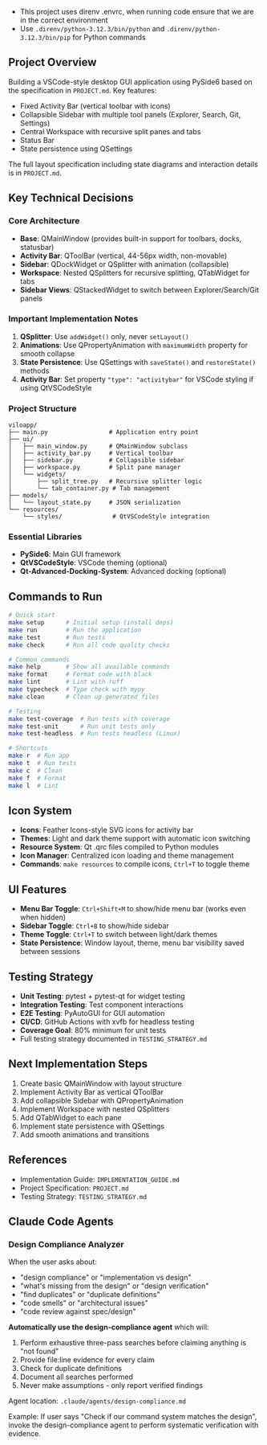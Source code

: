 - This project uses direnv .envrc, when running code ensure that we are in the correct environment
- Use `.direnv/python-3.12.3/bin/python` and `.direnv/python-3.12.3/bin/pip` for Python commands

## Project Overview
Building a VSCode-style desktop GUI application using PySide6 based on the specification in `PROJECT.md`. Key features:
- Fixed Activity Bar (vertical toolbar with icons)
- Collapsible Sidebar with multiple tool panels (Explorer, Search, Git, Settings)
- Central Workspace with recursive split panes and tabs
- Status Bar
- State persistence using QSettings

The full layout specification including state diagrams and interaction details is in `PROJECT.md`.

## Key Technical Decisions

### Core Architecture
- **Base**: QMainWindow (provides built-in support for toolbars, docks, statusbar)
- **Activity Bar**: QToolBar (vertical, 44-56px width, non-movable)
- **Sidebar**: QDockWidget or QSplitter with animation (collapsible)
- **Workspace**: Nested QSplitters for recursive splitting, QTabWidget for tabs
- **Sidebar Views**: QStackedWidget to switch between Explorer/Search/Git panels

### Important Implementation Notes
1. **QSplitter**: Use `addWidget()` only, never `setLayout()`
2. **Animations**: Use QPropertyAnimation with `maximumWidth` property for smooth collapse
3. **State Persistence**: Use QSettings with `saveState()` and `restoreState()` methods
4. **Activity Bar**: Set property `"type": "activitybar"` for VSCode styling if using QtVSCodeStyle

### Project Structure
```
viloapp/
├── main.py                 # Application entry point
├── ui/
│   ├── main_window.py      # QMainWindow subclass
│   ├── activity_bar.py     # Vertical toolbar
│   ├── sidebar.py          # Collapsible sidebar
│   ├── workspace.py        # Split pane manager
│   └── widgets/
│       ├── split_tree.py   # Recursive splitter logic
│       └── tab_container.py # Tab management
├── models/
│   └── layout_state.py     # JSON serialization
└── resources/
    └── styles/              # QtVSCodeStyle integration
```

### Essential Libraries
- **PySide6**: Main GUI framework
- **QtVSCodeStyle**: VSCode theming (optional)
- **Qt-Advanced-Docking-System**: Advanced docking (optional)

## Commands to Run
```bash
# Quick start
make setup      # Initial setup (install deps)
make run        # Run the application
make test       # Run tests
make check      # Run all code quality checks

# Common commands
make help       # Show all available commands
make format     # Format code with black
make lint       # Lint with ruff
make typecheck  # Type check with mypy
make clean      # Clean up generated files

# Testing
make test-coverage  # Run tests with coverage
make test-unit      # Run unit tests only
make test-headless  # Run tests headless (Linux)

# Shortcuts
make r  # Run app
make t  # Run tests
make c  # Clean
make f  # Format
make l  # Lint
```

## Icon System
- **Icons**: Feather Icons-style SVG icons for activity bar
- **Themes**: Light and dark theme support with automatic icon switching
- **Resource System**: Qt .qrc files compiled to Python modules
- **Icon Manager**: Centralized icon loading and theme management
- **Commands**: `make resources` to compile icons, `Ctrl+T` to toggle theme

## UI Features
- **Menu Bar Toggle**: `Ctrl+Shift+M` to show/hide menu bar (works even when hidden)
- **Sidebar Toggle**: `Ctrl+B` to show/hide sidebar
- **Theme Toggle**: `Ctrl+T` to switch between light/dark themes
- **State Persistence**: Window layout, theme, menu bar visibility saved between sessions

## Testing Strategy
- **Unit Testing**: pytest + pytest-qt for widget testing
- **Integration Testing**: Test component interactions
- **E2E Testing**: PyAutoGUI for GUI automation
- **CI/CD**: GitHub Actions with xvfb for headless testing
- **Coverage Goal**: 80% minimum for unit tests
- Full testing strategy documented in `TESTING_STRATEGY.md`

## Next Implementation Steps
1. Create basic QMainWindow with layout structure
2. Implement Activity Bar as vertical QToolBar
3. Add collapsible Sidebar with QPropertyAnimation
4. Implement Workspace with nested QSplitters
5. Add QTabWidget to each pane
6. Implement state persistence with QSettings
7. Add smooth animations and transitions

## References
- Implementation Guide: `IMPLEMENTATION_GUIDE.md`
- Project Specification: `PROJECT.md`
- Testing Strategy: `TESTING_STRATEGY.md`

## Claude Code Agents

### Design Compliance Analyzer
When the user asks about:
- "design compliance" or "implementation vs design"
- "what's missing from the design" or "design verification"
- "find duplicates" or "duplicate definitions"
- "code smells" or "architectural issues"
- "code review against spec/design"

**Automatically use the design-compliance agent** which will:
1. Perform exhaustive three-pass searches before claiming anything is "not found"
2. Provide file:line evidence for every claim
3. Check for duplicate definitions
4. Document all searches performed
5. Never make assumptions - only report verified findings

Agent location: `.claude/agents/design-compliance.md`

Example: If user says "Check if our command system matches the design", invoke the design-compliance agent to perform systematic verification with evidence.